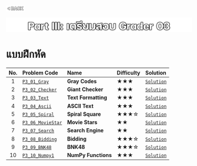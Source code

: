 <p align="left">
  <a href="../PL-Problem-List/README.md">
    <img src="../Z99-OTHERS/00-common/00-back.png" style="width:10%">
  </a>
</p>

![01-p3.png](/Z99-OTHERS/p3-practice/01-p3.png)

# แบบฝึกหัด

| No. | Problem Code                                                                                               | Name                | Difficulty | Solution                                                       |
| :-: | :--------------------------------------------------------------------------------------------------------- | :------------------ | :--------- | :------------------------------------------------------------- |
|  1  | [`P3_01_Gray`](https://drive.google.com/file/d/1wtcfvhjixQCCNLIbgYGeM6CuGrg597gz/view?usp=drive_link)      | **Gray Codes**      | ★★★        | [`Solution`](/P2-Grader-03-Practice/P3_01_Gray/README.md)      |
|  2  | [`P3_02_Checker`](https://drive.google.com/file/d/1yxHWqPdlpDYGA5fi5GwBWQIgUZU1_xvg/view?usp=drive_link)   | **Giant Checker**   | ★★★        | [`Solution`](/P2-Grader-03-Practice/P3_02_Checker/README.md)   |
|  3  | [`P3_03_Text`](https://drive.google.com/file/d/1QGJZXr-JWt5Q5TsxwuGSbMgivmjtX_z_/view?usp=drive_link)      | **Text Formatting** | ★★★        | [`Solution`](/P2-Grader-03-Practice/P3_03_Text/README.md)      |
|  4  | [`P3_04_Ascii`](https://drive.google.com/file/d/19OKv5YMBBL2tA_5PuhJFt6fX69pJdM4d/view?usp=drive_link)     | **ASCII Text**      | ★★★        | [`Solution`](/P2-Grader-03-Practice/P3_04_Ascii/README.md)     |
|  5  | [`P3_05_Spiral`](https://drive.google.com/file/d/1R_KGdDjiZfEVLHv9dntXGvGLEBCq6aeb/view?usp=drive_link)    | **Spiral Square**   | ★★★☆       | [`Solution`](/P2-Grader-03-Practice/P3_05_Spiral/README.md)    |
|  6  | [`P3_06_MovieStar`](https://drive.google.com/file/d/1DK_DCEgW6pIdlKQ9rGdqh4aLln2Cs7Lr/view?usp=drive_link) | **Movie Stars**     | ★★         | [`Solution`](/P2-Grader-03-Practice/P3_06_MovieStar/README.md) |
|  7  | [`P3_07_Search`](https://drive.google.com/file/d/1QUqzKH_17u-sY_sTCGyMRoe2W_uh2dC9/view?usp=drive_link)    | **Search Engine**   | ★★         | [`Solution`](/P2-Grader-03-Practice/P3_07_Search/README.md)    |
|  8  | [`P3_08_Bidding`](https://drive.google.com/file/d/1ERinoNzOYUVL2pBiceM8YmRaSHNoq4iW/view?usp=drive_link)   | **Bidding**         | ★★★☆       | [`Solution`](/P2-Grader-03-Practice/P3_08_Bidding/README.md)   |
|  9  | [`P3_09_BNK48`](https://drive.google.com/file/d/1bTrlKl6DU7X-fDITSiY6FWAyg8p-iCY0/view?usp=drive_link)     | **BNK48**           | ★★★☆       | [`Solution`](/P2-Grader-03-Practice/P3_09_BNK48/README.md)     |
| 10  | [`P3_10_Numpy1`](https://drive.google.com/file/d/11DYcIuGS3OW7Lmzh3iQ9qowKcyepHfQW/view?usp=drive_link)    | **NumPy Functions** | ★★★        | [`Solution`](/P2-Grader-03-Practice/P3_10_Numpy1/README.md)    |
